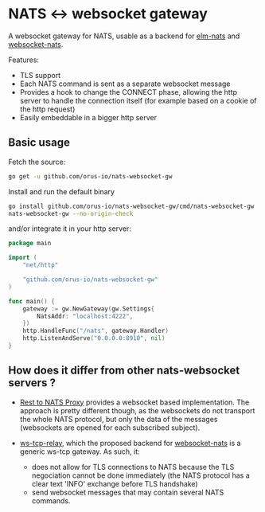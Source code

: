 # NATS <-> websocket gateway

A websocket gateway for NATS, usable as a backend for
[elm-nats](https://github.com/orus-io/elm-nats) and
[websocket-nats](https://github.com/isobit/websocket-nats).

Features:

- TLS support
- Each NATS command is sent as a separate websocket message
- Provides a hook to change the CONNECT phase, allowing the http server to
  handle the connection itself (for example based on a cookie of the http request)
- Easily embeddable in a bigger http server

## Basic usage

Fetch the source:

```bash
go get -u github.com/orus-io/nats-websocket-gw
```

Install and run the default binary

```bash
go install github.com/orus-io/nats-websocket-gw/cmd/nats-websocket-gw
nats-websocket-gw --no-origin-check
```

and/or integrate it in your http server:

```go
package main

import (
	"net/http"

	"github.com/orus-io/nats-websocket-gw"
)

func main() {
	gateway := gw.NewGateway(gw.Settings{
		NatsAddr: "localhost:4222",
	})
	http.HandleFunc("/nats", gateway.Handler)
	http.ListenAndServe("0.0.0.0:8910", nil)
}
```

## How does it differ from other nats-websocket servers ?

- [Rest to NATS Proxy](https://github.com/sohlich/nats-proxy) provides a websocket
  based implementation. The approach is pretty different though, as the websockets
  do not transport the whole NATS protocol, but only the data of the messages
  (websockets are opened for each subscribed subject).

- [ws-tcp-relay](https://github.com/isobit/ws-tcp-relay), which the proposed
  backend for [websocket-nats](https://github.com/isobit/websocket-nats) is a generic
  ws-tcp gateway. As such, it:
  - does not allow for TLS connections to NATS because the TLS negociation
    cannot be done immediately (the NATS protocol has a clear text 'INFO' exchange
    before TLS handshake)
  - send websocket messages that may contain several NATS commands.
